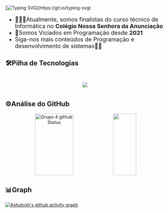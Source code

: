 [![Typing SVG](https://readme-typing-svg.herokuapp.com?font=%22Arial%22%2C+sans-serif;&weight=500&size=50&duration=3000&pause=1000&color=ffffff&center=verdadeiro&vCenter=verdadeiro&repeat=verdadeiro&random=falso&width=900&lines=Seja+bem-vindo+ao+GRUPO+4👻;Nós+somos+diferente+dos+iguais+💀☠️;Makene,+Cesário,+Mayala,+Mateus+🤺;)](https://git.io/typing-svg)
<ul style="font-size: 18px;">
    <li>🧑🏿‍💻Atualmente, somos finalistas do curso técnico de Informática no <b>Colégio Nossa Senhora da Anunciação</b></li>
    <li>💓Somos Viciados em Programação desde <b>2021</b></li>
    <li>Siga-nos mais conteúdos de Programação e desenvolvimento de sistemas🤝🏾</li>
</ul>

## 🛠️Pilha de Tecnologias

<div align="center" style="display: inline_block; margin: 40px 0px;">

<p align="center">
  <a href="https://skillicons.dev">
    <img src="https://skillicons.dev/icons?i=c,cpp,cs,java,py,html,css,js,ts" />
  </a>
</p>

</div>

## ⚙️Análise do GitHub
<div align="center">
        <img width="49%" height="195px" src="https://github-readme-stats.vercel.app/api?username=grupo444&show_icons=true&count_private=true&hide_border=true&title_color=949494&text_color=ffffff&bg_color=000000" alt="Grupo 4 github Status"/>
        <img width="38%" height="195px" src="https://github-readme-stats.vercel.app/api/top-langs/?username=grupo444&layout=compact&hide_border=true&title_color=949494&text_color=949494&bg&bg_color=000000"/>
</div>

## 📊Graph
[![Ashutosh's github activity graph](https://github-readme-activity-graph.vercel.app/graph?username=grupo444&bg_color=000000&color=ffffff&line=ffffff&point=949494&area=true&hide_border=true)](https://github.com/ashutosh00710/github-readme-activity-graph)
